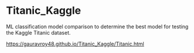 # Titanic_Kaggle
ML classification model comparison to determine the best model for testing the Kaggle Titanic dataset.

https://gauravroy48.github.io/Titanic_Kaggle/Titanic.html
